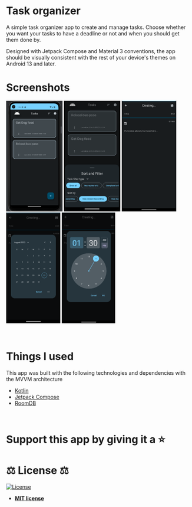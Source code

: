 # Task organizer

A simple task organizer app to create and manage tasks. Choose whether you want your tasks to have a deadline or not and when you should get them done by.

Designed with Jetpack Compose and Material 3 conventions, the app should be visually consistent with the rest of your device's themes on Android 13 and later.


# Screenshots
<img src="screenshots/Home screen.png" height=300px /> <span/> <img src="screenshots/sort and filter page.png" height=300px /> <span/> <img src="screenshots/note page.png" height=300px /> <span/> <img src="screenshots/deadline date.png" height=300px /> <span/> <img src="screenshots/deadline time.png" height=300px />



<br>

# Things I used
This app was built with the following technologies and dependencies with the MVVM architecture
* [Kotlin](https://kotlinlang.org/)
* [Jetpack Compose](https://developer.android.com/jetpack)
* [RoomDB](https://developer.android.com/training/data-storage/room)


<br>



# Support this app by giving it a :star:





# :balance_scale: License :balance_scale:

[![License](https://img.shields.io/:license-mit-blue.svg?style=for-the-badge)](https://badges.mit-license.org)

- **[MIT license](LICENSE)**